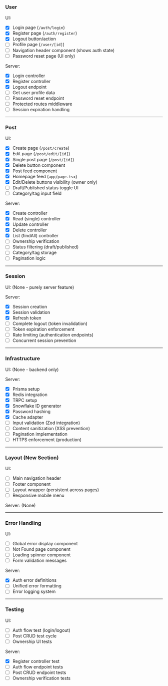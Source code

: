 ### User
UI:
- [x] Login page (`/auth/login`)
- [x] Register page (`/auth/register`)
- [x] Logout button/action
- [ ] Profile page (`/user/[id]`)
- [ ] Navigation header component (shows auth state)
- [ ] Password reset page (UI only)

Server:
- [x] Login controller
- [x] Register controller
- [x] Logout endpoint
- [ ] Get user profile data
- [ ] Password reset endpoint
- [ ] Protected routes middleware
- [ ] Session expiration handling

---

### Post
UI:
- [x] Create page (`/post/create`)
- [x] Edit page (`/post/edit/[id]`)
- [x] Single post page (`/post/[id]`)
- [x] Delete button component
- [x] Post feed component
- [x] Homepage feed (`app/page.tsx`)
- [x] Edit/Delete buttons visibility (owner only)
- [ ] Draft/Published status toggle UI
- [ ] Category/tag input field

Server:
- [x] Create controller
- [x] Read (single) controller
- [x] Update controller
- [x] Delete controller
- [x] List (findAll) controller
- [ ] Ownership verification
- [ ] Status filtering (draft/published)
- [ ] Category/tag storage
- [ ] Pagination logic

---

### Session
UI: (None - purely server feature)

Server:
- [x] Session creation
- [x] Session validation
- [x] Refresh token
- [ ] Complete logout (token invalidation)
- [ ] Token expiration enforcement
- [ ] Rate limiting (authentication endpoints)
- [ ] Concurrent session prevention

---

### Infrastructure
UI: (None - backend only)

Server:
- [x] Prisma setup
- [x] Redis integration
- [x] TRPC setup
- [x] Snowflake ID generator
- [x] Password hashing
- [x] Cache adapter
- [ ] Input validation (Zod integration)
- [ ] Content sanitization (XSS prevention)
- [ ] Pagination implementation
- [ ] HTTPS enforcement (production)

---

### Layout (New Section)
UI:
- [ ] Main navigation header
- [ ] Footer component
- [ ] Layout wrapper (persistent across pages)
- [ ] Responsive mobile menu

Server: (None)

---

### Error Handling
UI:
- [ ] Global error display component
- [ ] Not Found page component
- [ ] Loading spinner component
- [ ] Form validation messages

Server:
- [x] Auth error definitions
- [ ] Unified error formatting
- [ ] Error logging system

---

### Testing
UI:
- [ ] Auth flow test (login/logout)
- [ ] Post CRUD test cycle
- [ ] Ownership UI tests

Server:
- [x] Register controller test
- [ ] Auth flow endpoint tests
- [ ] Post CRUD endpoint tests
- [ ] Ownership verification tests